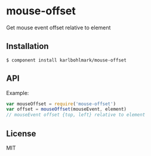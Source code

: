 
# mouse-offset

  Get mouse event offset relative to element

## Installation

    $ component install karlbohlmark/mouse-offset

## API

Example:

```js
var mouseOffset = require('mouse-offset')
var offset = mouseOffset(mouseEvent, element)
// mouseEvent offset {top, left} relative to element
```

## License

  MIT
